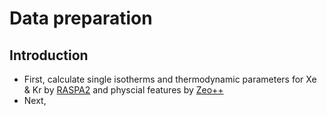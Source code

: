 # Data preparation

## Introduction

- First, calculate single isotherms and thermodynamic parameters for Xe & Kr by [RASPA2](https://github.com/iRASPA/RASPA2) and physcial features by [Zeo++](http://zeoplusplus.org/)
- Next, 
